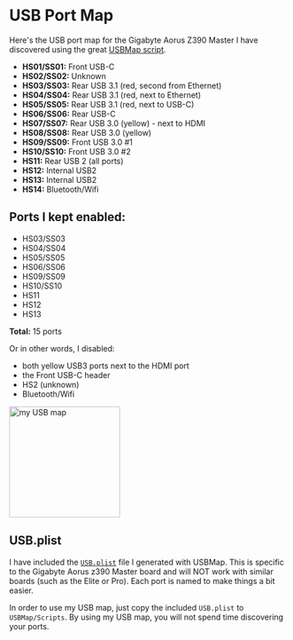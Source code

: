 # USB Port Map

Here's the USB port map for the Gigabyte Aorus Z390 Master I have discovered using the great [USBMap script](https://github.com/corpnewt/USBMap).

 * **HS01/SS01:** Front USB-C
 * **HS02/SS02:** Unknown
 * **HS03/SS03:** Rear USB 3.1 (red, second from Ethernet)
 * **HS04/SS04:** Rear USB 3.1 (red, next to Ethernet)
 * **HS05/SS05:** Rear USB 3.1 (red, next to USB-C)
 * **HS06/SS06:** Rear USB-C
 * **HS07/SS07:** Rear USB 3.0 (yellow) - next to HDMI
 * **HS08/SS08:** Rear USB 3.0 (yellow)
 * **HS09/SS09:** Front USB 3.0 #1
 * **HS10/SS10:** Front USB 3.0 #2
 * **HS11:** Rear USB 2 (all ports)
 * **HS12:** Internal USB2
 * **HS13:** Internal USB2
 * **HS14:** Bluetooth/Wifi

## Ports I kept enabled:
 * HS03/SS03
 * HS04/SS04
 * HS05/SS05
 * HS06/SS06
 * HS09/SS09
 * HS10/SS10
 * HS11
 * HS12
 * HS13

**Total:** 15 ports

Or in other words, I disabled:
 * both yellow USB3 ports next to the HDMI port
 * the Front USB-C header
 * HS2 (unknown)
 * Bluetooth/Wifi

<img src="assets/usb_map.png" alt="my USB map" width="200"/>

## USB.plist

I have included the [`USB.plist`](assets/USB.plist) file I generated with USBMap. This is specific to the Gigabyte Aorus z390 Master board and will NOT work with similar boards (such as the Elite or Pro). Each port is named to make things a bit easier.

In order to use my USB map, just copy the included `USB.plist` to `USBMap/Scripts`. By using my USB map, you will not spend time discovering your ports.

